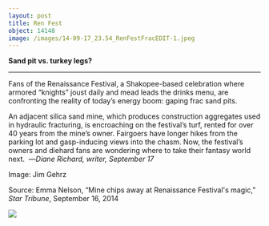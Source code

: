 ```yaml
---
layout: post
title: Ren Fest
object: 14148
image: /images/14-09-17_23.54_RenFestFracEDIT-1.jpeg
---
```

**Sand pit vs. turkey legs?**

****

Fans of the Renaissance Festival, a Shakopee-based celebration where armored “knights” joust daily and mead leads the drinks menu, are confronting the reality of today’s energy boom: gaping frac sand pits.

An adjacent silica sand mine, which produces construction aggregates used in hydraulic fracturing, is encroaching on the festival’s turf, rented for over 40 years from the mine’s owner. Fairgoers have longer hikes from the parking lot and gasp-inducing views into the chasm. Now, the festival’s owners and diehard fans are wondering where to take their fantasy world next. 
 —*Diane Richard, writer, September 17*

Image: Jim Gehrz

Source: Emma Nelson, “Mine chips away at Renaissance Festival's magic,” *Star Tribune*, September 16, 2014

![]({{siteurl.base}}/images/14-09-17_23.54_RenFestFracEDIT-1.jpeg)
